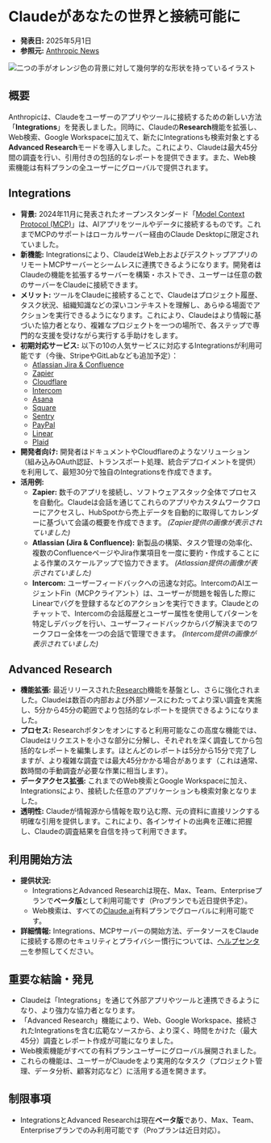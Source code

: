 # Claudeがあなたの世界と接続可能に

* **発表日:** 2025年5月1日
* **参照元:** [Anthropic News](https://www.anthropic.com/news/integrations)

![二つの手がオレンジ色の背景に対して幾何学的な形状を持っているイラスト](/_next/image?url=https%3A%2F%2Fwww-cdn.anthropic.com%2Fimages%2F4zrzovbb%2Fwebsite%2Fec8976a7674079bc47d3eb5a2f08d23d58993a5b-2881x1621.png&w=3840&q=75)

## 概要

Anthropicは、Claudeをユーザーのアプリやツールに接続するための新しい方法「**Integrations**」を発表しました。同時に、Claudeの**Research**機能を拡張し、Web検索、Google Workspaceに加えて、新たにIntegrationsも検索対象とする**Advanced Research**モードを導入しました。これにより、Claudeは最大45分間の調査を行い、引用付きの包括的なレポートを提供できます。また、Web検索機能は有料プランの全ユーザーにグローバルで提供されます。

## Integrations

* **背景:** 2024年11月に発表されたオープンスタンダード「[Model Context Protocol (MCP)](https://www.anthropic.com/news/model-context-protocol)」は、AIアプリをツールやデータに接続するものです。これまでMCPのサポートはローカルサーバー経由のClaude Desktopに限定されていました。
* **新機能:** Integrationsにより、ClaudeはWeb上およびデスクトップアプリのリモートMCPサーバーとシームレスに連携できるようになります。開発者はClaudeの機能を拡張するサーバーを構築・ホストでき、ユーザーは任意の数のサーバーをClaudeに接続できます。
* **メリット:** ツールをClaudeに接続することで、Claudeはプロジェクト履歴、タスク状況、組織知識などの深いコンテキストを理解し、あらゆる場面でアクションを実行できるようになります。これにより、Claudeはより情報に基づいた協力者となり、複雑なプロジェクトを一つの場所で、各ステップで専門的な支援を受けながら実行する手助けをします。
* **初期対応サービス:** 以下の10の人気サービスに対応するIntegrationsが利用可能です（今後、StripeやGitLabなども追加予定）：
  * [Atlassian Jira & Confluence](https://www.atlassian.com/platform/remote-mcp-server)
  * [Zapier](https://zapier.com/mcp)
  * [Cloudflare](https://github.com/cloudflare/mcp-server-cloudflare/tree/main)
  * [Intercom](https://www.intercom.com/blog/introducing-model-context-protocol-fin)
  * [Asana](https://developers.asana.com/docs/using-asanas-model-control-protocol-mcp-server)
  * [Square](https://developer.squareup.com/docs/mcp)
  * [Sentry](https://docs.sentry.io/product/sentry-mcp/)
  * [PayPal](https://www.paypal.ai/)
  * [Linear](https://linear.app/changelog/2025-05-01-mcp)
  * [Plaid](https://api.dashboard.plaid.com/mcp/sse)
* **開発者向け:** 開発者はドキュメントやCloudflareのようなソリューション（組み込みOAuth認証、トランスポート処理、統合デプロイメントを提供）を利用して、最短30分で独自のIntegrationsを作成できます。
* **活用例:**
  * **Zapier:** 数千のアプリを接続し、ソフトウェアスタック全体でプロセスを自動化。Claudeは会話を通じてこれらのアプリやカスタムワークフローにアクセスし、HubSpotから売上データを自動的に取得してカレンダーに基づいて会議の概要を作成できます。
        *(Zapier提供の画像が表示されていました)*
  * **Atlassian (Jira & Confluence):** 新製品の構築、タスク管理の効率化、複数のConfluenceページやJira作業項目を一度に要約・作成することによる作業のスケールアップで協力できます。
        *(Atlassian提供の画像が表示されていました)*
  * **Intercom:** ユーザーフィードバックへの迅速な対応。IntercomのAIエージェントFin（MCPクライアント）は、ユーザーが問題を報告した際にLinearでバグを登録するなどのアクションを実行できます。Claudeとのチャットで、Intercomの会話履歴とユーザー属性を使用してパターンを特定しデバッグを行い、ユーザーフィードバックからバグ解決までのワークフロー全体を一つの会話で管理できます。
        *(Intercom提供の画像が表示されていました)*

## Advanced Research

* **機能拡張:** 最近リリースされた[Research](https://www.anthropic.com/news/research)機能を基盤とし、さらに強化されました。Claudeは数百の内部および外部ソースにわたってより深い調査を実施し、5分から45分の範囲でより包括的なレポートを提供できるようになりました。
* **プロセス:** Researchボタンをオンにすると利用可能なこの高度な機能では、Claudeはリクエストを小さな部分に分解し、それぞれを深く調査してから包括的なレポートを編集します。ほとんどのレポートは5分から15分で完了しますが、より複雑な調査では最大45分かかる場合があります（これは通常、数時間の手動調査が必要な作業に相当します）。
* **データアクセス拡張:** これまでのWeb検索とGoogle Workspaceに加え、Integrationsにより、接続した任意のアプリケーションも検索対象となりました。
* **透明性:** Claudeが情報源から情報を取り込む際、元の資料に直接リンクする明確な引用を提供します。これにより、各インサイトの出典を正確に把握し、Claudeの調査結果を自信を持って利用できます。

## 利用開始方法

* **提供状況:**
  * IntegrationsとAdvanced Researchは現在、Max、Team、Enterpriseプランで**ベータ版**として利用可能です（Proプランでも近日提供予定）。
  * Web検索は、すべての[Claude.ai](http://claude.ai)有料プランでグローバルに利用可能です。
* **詳細情報:** Integrations、MCPサーバーの開始方法、データソースをClaudeに接続する際のセキュリティとプライバシー慣行については、[ヘルプセンター](https://support.anthropic.com/en/articles/11175166-about-integrations-using-remote-mcp)を参照してください。

## 重要な結論・発見

* Claudeは「Integrations」を通じて外部アプリやツールと連携できるようになり、より強力な協力者となります。
* 「Advanced Research」機能により、Web、Google Workspace、接続されたIntegrationsを含む広範なソースから、より深く、時間をかけた（最大45分）調査とレポート作成が可能になりました。
* Web検索機能がすべての有料プランユーザーにグローバル展開されました。
* これらの機能は、ユーザーがClaudeをより実用的なタスク（プロジェクト管理、データ分析、顧客対応など）に活用する道を開きます。

## 制限事項

* IntegrationsとAdvanced Researchは現在**ベータ版**であり、Max、Team、Enterpriseプランでのみ利用可能です（Proプランは近日対応）。
